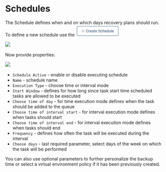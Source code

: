 # Schedules

The Schedule defines when and on which days recovery plans should run. To define a new schedule use the ![](../../../.gitbook/assets/create-schedule%20%281%29.jpg)

![](../../../.gitbook/assets/virtual-environments-recovery-plans-schedules.jpg)

Now provide properties:

![](../../../.gitbook/assets/virtual-environments-recovery-plans-schedules2.jpg)

* `Schedule Active` - enable or disable executing schedule
* `Name` - schedule name
* `Execution Type` - choose time or interval mode
* `Start Window` - defines for how long since task start time scheduled tasks are allowed to be executed
* `Choose time of day` - for time execution mode defines when the task should be added to the queue
* `Choose time of interval start` - for interval execution mode defines when tasks should start
* `Choose time of interval end` - for interval execution mode defines when tasks should end
* `Frequency` - defines how often the task will be executed during the interval
* `Choose days` - last required parameter, select days of the week on which the task will be performed

You can also use optional parameters to further personalize the backup time or select a virtual environment policy if it has been previously created.

